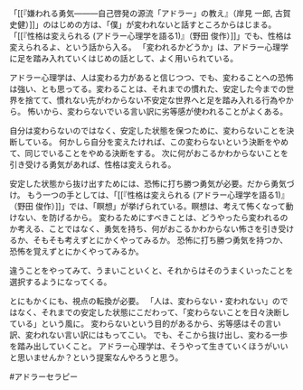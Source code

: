 「[[『嫌われる勇気―――自己啓発の源流「アドラー」の教え』（岸見 一郎, 古賀 史健）]]」のはじめの方は、「僕」が変われないと話すところからはじまる。
「[[『性格は変えられる (アドラー心理学を語る1)』（野田 俊作）]]」でも、性格は変えられるよ、という話から入る。
「変われるかどうか」は、アドラー心理学に足を踏み入れていくはじめの話として、よく用いられている。

アドラー心理学は、人は変わる力があると信じつつ、でも、変わることへの恐怖は強い、とも思ってる。変わることは、それまでの慣れた、安定した今までの世界を捨てて、慣れない先がわからない不安定な世界へと足を踏み入れる行為やから。
怖いから、変わらないでいる言い訳に劣等感が使われることがよくある。

自分は変わらないのではなく、安定した状態を保つために、変わらないことを決断している。
何かしら自分を変えたければ、この変わらないという決断をやめて、同じでいることをやめる決断をする。
次に何がおこるかわからないことを引き受ける勇気があれば、性格は変えられる。

安定した状態から抜け出すためには、恐怖に打ち勝つ勇気が必要。だから勇気づけ。
もう一つの手としては、「[[『性格は変えられる (アドラー心理学を語る1)』（野田 俊作）]]」では、「瞑想」が挙げられている。瞑想は、考えて怖くなって動けない、を防げるから。
変わるためにすべきことは、どうやったら変われるのか考える、ことではなく、勇気を持ち、何がおこるかわからない怖さを引き受けるか、そもそも考えずとにかくやってみるか。
恐怖に打ち勝つ勇気を持つか、恐怖を覚えずとにかくやってみるか。

違うことをやってみて、うまいこといくと、それからはそのうまくいったことを選択するようになってくる。

とにもかくにも、視点の転換が必要。
「人は、変わらない・変われない」のではなく、それまでの安定した状態にこだわって、「変わらないことを日々決断している」という風に。
変わらないという目的があるから、劣等感はその言い訳、変われない言い訳にはもってこい。
でも、そこから抜け出し、変わる一歩を踏み出していくこと。
アドラー心理学は、そうやって生きていくほうがいいと思いませんか？という提案なんやろうと思う。

#アドラーセラピー 